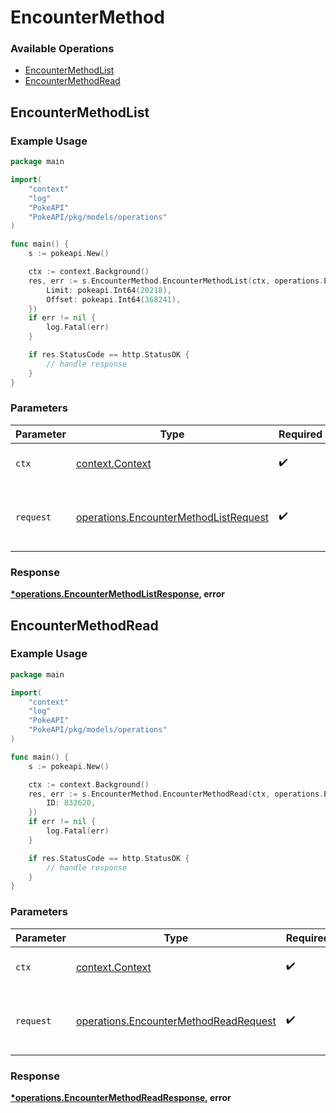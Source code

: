 # EncounterMethod

### Available Operations

* [EncounterMethodList](#encountermethodlist)
* [EncounterMethodRead](#encountermethodread)

## EncounterMethodList

### Example Usage

```go
package main

import(
	"context"
	"log"
	"PokeAPI"
	"PokeAPI/pkg/models/operations"
)

func main() {
    s := pokeapi.New()

    ctx := context.Background()
    res, err := s.EncounterMethod.EncounterMethodList(ctx, operations.EncounterMethodListRequest{
        Limit: pokeapi.Int64(20218),
        Offset: pokeapi.Int64(368241),
    })
    if err != nil {
        log.Fatal(err)
    }

    if res.StatusCode == http.StatusOK {
        // handle response
    }
}
```

### Parameters

| Parameter                                                                                      | Type                                                                                           | Required                                                                                       | Description                                                                                    |
| ---------------------------------------------------------------------------------------------- | ---------------------------------------------------------------------------------------------- | ---------------------------------------------------------------------------------------------- | ---------------------------------------------------------------------------------------------- |
| `ctx`                                                                                          | [context.Context](https://pkg.go.dev/context#Context)                                          | :heavy_check_mark:                                                                             | The context to use for the request.                                                            |
| `request`                                                                                      | [operations.EncounterMethodListRequest](../../models/operations/encountermethodlistrequest.md) | :heavy_check_mark:                                                                             | The request object to use for the request.                                                     |


### Response

**[*operations.EncounterMethodListResponse](../../models/operations/encountermethodlistresponse.md), error**


## EncounterMethodRead

### Example Usage

```go
package main

import(
	"context"
	"log"
	"PokeAPI"
	"PokeAPI/pkg/models/operations"
)

func main() {
    s := pokeapi.New()

    ctx := context.Background()
    res, err := s.EncounterMethod.EncounterMethodRead(ctx, operations.EncounterMethodReadRequest{
        ID: 832620,
    })
    if err != nil {
        log.Fatal(err)
    }

    if res.StatusCode == http.StatusOK {
        // handle response
    }
}
```

### Parameters

| Parameter                                                                                      | Type                                                                                           | Required                                                                                       | Description                                                                                    |
| ---------------------------------------------------------------------------------------------- | ---------------------------------------------------------------------------------------------- | ---------------------------------------------------------------------------------------------- | ---------------------------------------------------------------------------------------------- |
| `ctx`                                                                                          | [context.Context](https://pkg.go.dev/context#Context)                                          | :heavy_check_mark:                                                                             | The context to use for the request.                                                            |
| `request`                                                                                      | [operations.EncounterMethodReadRequest](../../models/operations/encountermethodreadrequest.md) | :heavy_check_mark:                                                                             | The request object to use for the request.                                                     |


### Response

**[*operations.EncounterMethodReadResponse](../../models/operations/encountermethodreadresponse.md), error**

